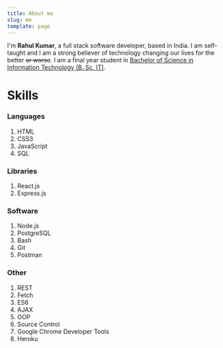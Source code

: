 ```yaml
---
title: About me
slug: me
template: page
---
```


I'm <strong>Rahul Kumar</strong>, a full stack software developer, based in India. I am self-taught and I am a strong believer of technology changing our lives for the better <s>or worse</s>. I am a final year student in [Bachelor of Science in Information Technology (B. Sc. IT)](https://en.wikipedia.org/wiki/Bachelor_of_Science_in_Information_Technology).

# Skills

### Languages

1. HTML
2. CSS3
3. JavaScript
4. SQL

### Libraries

1. React.js
2. Express.js

### Software

1. Node.js
2. PostgreSQL
3. Bash
4. Git
5. Postman

### Other

1. REST
2. Fetch
3. ES6
4. AJAX
5. OOP
6. Source Control
7. Google Chrome Developer Tools
8. Heroku
